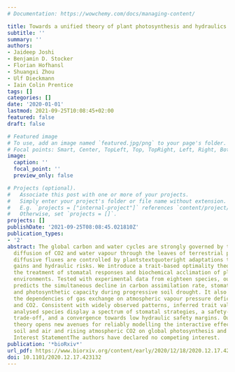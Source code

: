 ```yaml
---
# Documentation: https://wowchemy.com/docs/managing-content/

title: Towards a unified theory of plant photosynthesis and hydraulics
subtitle: ''
summary: ''
authors:
- Jaideep Joshi
- Benjamin D. Stocker
- Florian Hofhansl
- Shuangxi Zhou
- Ulf Dieckmann
- Iain Colin Prentice
tags: []
categories: []
date: '2020-01-01'
lastmod: 2021-09-25T10:08:45+02:00
featured: false
draft: false

# Featured image
# To use, add an image named `featured.jpg/png` to your page's folder.
# Focal points: Smart, Center, TopLeft, Top, TopRight, Left, Right, BottomLeft, Bottom, BottomRight.
image:
  caption: ''
  focal_point: ''
  preview_only: false

# Projects (optional).
#   Associate this post with one or more of your projects.
#   Simply enter your project's folder or file name without extension.
#   E.g. `projects = ["internal-project"]` references `content/project/deep-learning/index.md`.
#   Otherwise, set `projects = []`.
projects: []
publishDate: '2021-09-25T08:08:45.021810Z'
publication_types:
- '2'
abstract: The global carbon and water cycles are strongly governed by the simultaneous
  diffusion of CO2 and water vapour through the leaves of terrestrial plants. These
  diffusive fluxes are controlled by plantstextquoteright adaptations to balance carbon
  gains and hydraulic risks. We introduce a trait-based optimality theory that unifies
  the treatment of stomatal responses and biochemical acclimation of plants to changing
  environments. Tested with experimental data from eighteen species, our model successfully
  predicts the simultaneous decline in carbon assimilation rate, stomatal conductance,
  and photosynthetic capacity during progressive soil drought. It also correctly predicts
  the dependencies of gas exchange on atmospheric vapour pressure deficit, temperature,
  and CO2. Consistent with widely observed patterns, inferred trait values for the
  analysed species display a spectrum of stomatal strategies, a safety-efficiency
  trade-off, and a convergence towards low hydraulic safety margins. Our unifying
  theory opens new avenues for reliably modelling the interactive effects of drying
  soil and air and rising atmospheric CO2 on global photosynthesis and transpiration.Competing
  Interest StatementThe authors have declared no competing interest.
publication: '*bioRxiv*'
url_pdf: https://www.biorxiv.org/content/early/2020/12/18/2020.12.17.423132
doi: 10.1101/2020.12.17.423132
---
```

